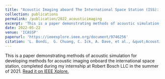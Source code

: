 ```yaml
---
title: "Acoustic Imaging aboard The International Space Station (ISS): Challenges and preliminary results"
collection: publications
permalink: /publication/2022_acousticimaging
excerpt: 'This is a paper demonstrating methods of acoustic simulation for developing methods for acoustic imaging onboard the international space station, completed during my internship at Robert Bosch LLC in the summer of 2021.'
date: 2022-05-22
venue: 'ICASSP'
paperurl: 'https://ieeexplore.ieee.org/document/9746256'
citation: 'L. Bondi,  G. Chuang, C. Ick, A. Dave, et al., &quot;Acoustic Imaging aboard The International Space Station (ISS): Challenges and preliminary results&quot; <i>ICASSP</i> (2022)'
---
```

This is a paper demonstrating methods of acoustic simulation for developing methods for acoustic imaging onboard the international space station, completed during my internship at Robert Bosch LLC in the summer of 2021. [Read it on IEEE Xplore.](https://ieeexplore.ieee.org/document/9746256)

